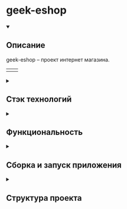 # geek-eshop

<details open=""><summary><h2>Описание</h2></summary>
  <div>
    geek-eshop &ndash; проект интернет магазина.
  </div>
  <p></p>
  <div align="center">
    <table border="0">
      <tr>
        <td width="50%"></td>
        <td width="50%"></td>
      </tr>
    </table>
  </div>
</details>
<details><summary><h2>Стэк технологий</h2></summary>
   <ul>
      <li>JDK &ndash; v.11.0.12;</li>
      <li>Maven &ndash; v.3.8.1;</li>
      <li>Spring Boot &ndash; v.2.5.5</li>
      <li>Spring Data JPA</li>
      <li>Spring Web</li>
      <li>Spring REST</li>
      <li>Spring Сloud Config</li>
      <li>Spring Сloud Eureka</li>
      <li>Spring Сloud Gateway</li>
      <li>RabbitMQ</li>
      <li>Redis</li>
      <li>Hibernate</li>
      <li>Liquibase</li>
      <li>MySQL</li>
      <li>NGINX</li>
      <li>Node.js  &ndash; v.16.13.2 (включая npm &ndash; v.8.6.0);</li>
      <li>Angular CLI &ndash; v.13.2.6;</li>
      <li>Docker &ndash; v.20.10.12;</li>
      <li>Docker-compose &ndash; v.20.10.12;</li>
      <li>Thymeleaf</li>
   </ul>
</details>
<details><summary><h2>Функциональность</h2></summary>
В приложении админ:
<ul>
<li>
создание, редактирование, удаление:
  <ul>
    <li>категорий продуктов</li>
    <li>брэндов продуктов</li>
    <li>продуктов</li>
    <li>пользователей</li>
  </ul>
</li>
<li>пагинация &ndash; отображаются по 10 товаров;</li>
<li>
  сортировка
  <ul>
    <li>продуктов - по id, имени, цене;</li>
    <li>пользователей - по id, имени, возрасту;</li>
  </ul>
</li>
<li>
  фильтрация
  <ul>
    <li>продуктов - по категориям, имени, минимальной и максимальной цене, брэндам;</li>
    <li>пользователей - по имени, минимальному и максимальному возрасту;</li>
  </ul>
</li>
</ul>
В приложении backend:
<ul>
<li>фильтрация продуктов - по категориям, имени, минимальной и максимальной цене, брэндам;</li>
<li>добавление продуктов в корзину;</li>
<li>регистрация пользователей;</li>
<li>для зарегистрированных пользователей:
<ul>
<li>создание заказа из добавленных в корзину товаров;</li>
<li>просмотр заказов с онлайн уведомлением об изменении статуса заказа;</li>
</ul>
</li>
</ul>
</details>
<details><summary><h2>Сборка и запуск приложения</h2></summary>
<div>
Для локального запуска приложения необходимо иметь следующие установленные приложения:
</div>
<ul>
<li><a href="https://docs.oracle.com/en/java/javase/11/install/index.html">JDK</a> &ndash; v.11.0.12;</li>
<li><a href="https://maven.apache.org/guides/getting-started/maven-in-five-minutes.html">Maven</a> &ndash; v.3.8.1;</li>
<li><a href="https://nodejs.org/ru/">Node.js</a> &ndash; v.16.13.2 (включая npm &ndash; v.8.6.0);</li>
<li><a href="https://angular.io/cli">Angular CLI</a> &ndash; v.13.2.6;</li>
<li><a href="https://docs.docker.com/engine/install">Docker</a> &ndash; v.20.10.12;</li>
<li><a href="https://docs.docker.com/engine/install">Docker-compose</a> &ndash; v.20.10.12;</li>
</ul>
<p>В проекте использованы дополнительные образы из docker hub
(при запуске через docker-compose скачивать или устанавливать не надо):
</p>
<ul>
<li><a href="https://hub.docker.com/_/mysql">mysql</a> &ndash; в качестве базы данных;</li>
<li><a href="https://hub.docker.com/r/bitnami/rabbitmq">bitnami:rabbitmq</a> &ndash; в качестве Message Broker;</li>
<li><a href="https://hub.docker.com/r/bitnami/redis">redis</a> &ndash; для кеширования результатов запросов пользователей в telegram
  bot;</li>
<li><a href="https://hub.docker.com/_/nginx">nginx</a>  &ndash; для раздачи статического контента.</li>
</ul>
&nbsp;&nbsp;&nbsp;&nbsp;После установки вышеуказанных программ необходимо:
  <ul>
    <li><a href="#git_clone">Склонировать репозиторий на локальный компьютер</a></li>
    <li><a href="#front-image">Построить фронтэнд</a></li>
    <li><a href="#mvn-build">Запустить сборку проекта через Maven</a></li>
    <li><a href="#run-app">Запустить приложение</a></li>
  </ul>

<a name="git_clone"><h3>Склонировать репозиторий на локальный компьютер:</h3></a>
```
git clone https://github.com/Geek-Team-Development/market-analyzer
```
<a name="front-image"><h3>Построить фронтэнд:</h3></a>
```
cd shop-frontend-app
npm i
ng build
```
<a name="mvn-build"><h3>Запустить сборку проекта через Maven</h3></a>
```
cd ..
mvn clean install
```
<a name="run-app"><h3>Запустить приложение</h3></a>
```
docker-compose up -d
```
</details>
<details><summary><h2>Структура проекта</h2></summary>
<table>
<tr>
<th>Директория</th>
<th>Описание</th>
</tr>
<tr>
<td>log4jdbc-boot</td>
<td>Модуль логирования запросов в базу данных</td>
</tr>
<tr>
<td>picture-service</td>
<td>Библиотека контроллера и сервиса взаимодействия с картинками</td>
</tr>
<tr>
<td>picture-service-app</td>
<td>Сервис взаимодействия с картинками</td>
</tr>
<tr>
<td>shop-admin-app</td>
<td>Сервис для администрирования</td>
</tr>
<tr>
<td>shop-backend-api-app</td>
<td>Сервис взаимодействия пользователей с магазином</td>
</tr>
<tr>
<td>shop-database</td>
<td>Модуль, содержащий структуру базы даных, а также файлы миграции для Liquibase</td>
</tr>
<tr>
<td>shop-delivery-service</td>
<td>Сервис обработки заказов (имитация)</td>
</tr>
<tr>
<td>shop-frontend-app</td>
<td>Фронтэнд - модуль, содержащий логику для взаимодействия с сервисом из модуля shop-backend-api-app</td>
</tr>
<tr>
<td>spring-cloud-config</td>
<td>Сервис раздачи конфигурации</td>
</tr>
<tr>
<td>spring-cloud-gateway</td>
<td>Балансировщик нагрузки запросов на shop-backend-api-app и picture-service-app</td>
</tr>
<tr>
<td>spring-eureka</td>
<td>Сервер регистрации запущенных сервисов</td>
</tr>
</table>
</details>
